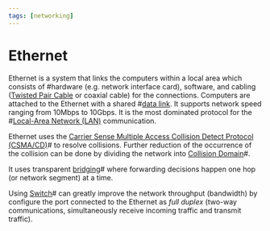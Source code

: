 ```yaml
---
tags: [networking]
---
```


# Ethernet

Ethernet is a system that links the computers within a local area which consists
of #hardware (e.g. network interface card), software, and cabling ([Twisted Pair Cable](202210111832.md)
or coaxial cable) for the connections. Computers are attached to the Ethernet
with a shared #[data link](202206131651.md). It supports network speed ranging
from 10Mbps to 10Gbps. It is the most dominated protocol for the #[Local-Area Network (LAN)](202207051554.md)
communication.

Ethernet uses the [Carrier Sense Multiple Access Collision Detect Protocol (CSMA/CD)](202207051755.md)#
to resolve collisions. Further reduction of the occurrence of the collision can
be done by dividing the network into [Collision Domain](202207051805.md)#.

It uses transparent [bridging](202207051851.md)# where forwarding decisions
happen one hop (or network segment) at a time.

Using [Switch](202207051907.md)# can greatly improve the network throughput
(bandwidth) by configure the port connected to the Ethernet as *full duplex*
(two-way communications, simultaneously receive incoming traffic and transmit
traffic).
